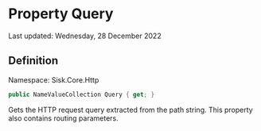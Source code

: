 # Property Query
Last updated: Wednesday, 28 December 2022

## Definition
Namespace: Sisk.Core.Http

```csharp
public NameValueCollection Query { get; }
```

Gets the HTTP request query extracted from the path string. This property also contains routing parameters.

